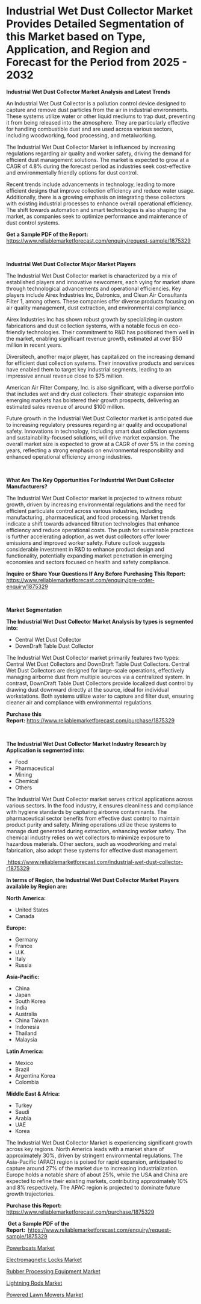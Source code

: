 <p><h1>Industrial Wet Dust Collector Market Provides Detailed Segmentation of this Market based on Type, Application, and Region and Forecast for the Period from 2025 - 2032</h1></p><p><strong>Industrial Wet Dust Collector Market Analysis and Latest Trends</strong></p>
<p><p>An Industrial Wet Dust Collector is a pollution control device designed to capture and remove dust particles from the air in industrial environments. These systems utilize water or other liquid mediums to trap dust, preventing it from being released into the atmosphere. They are particularly effective for handling combustible dust and are used across various sectors, including woodworking, food processing, and metalworking.</p><p>The Industrial Wet Dust Collector Market is influenced by increasing regulations regarding air quality and worker safety, driving the demand for efficient dust management solutions. The market is expected to grow at a CAGR of 4.8% during the forecast period as industries seek cost-effective and environmentally friendly options for dust control. </p><p>Recent trends include advancements in technology, leading to more efficient designs that improve collection efficiency and reduce water usage. Additionally, there is a growing emphasis on integrating these collectors with existing industrial processes to enhance overall operational efficiency. The shift towards automation and smart technologies is also shaping the market, as companies seek to optimize performance and maintenance of dust control systems.</p></p>
<p><strong>Get a Sample PDF of the Report:&nbsp;</strong> <a href="https://www.reliablemarketforecast.com/enquiry/request-sample/1875329?utm_campaign=1197&utm_medium=2&utm_source=Github&utm_content=ia&utm_term=11042025&utm_id=industrial-wet-dust-collector">https://www.reliablemarketforecast.com/enquiry/request-sample/1875329</a></p>
<p>&nbsp;</p>
<p><strong>Industrial Wet Dust Collector Major Market Players</strong></p>
<p><p>The Industrial Wet Dust Collector market is characterized by a mix of established players and innovative newcomers, each vying for market share through technological advancements and operational efficiencies. Key players include Airex Industries Inc, Datronics, and Clean Air Consultants Filter 1, among others. These companies offer diverse products focusing on air quality management, dust extraction, and environmental compliance.</p><p>Airex Industries Inc has shown robust growth by specializing in custom fabrications and dust collection systems, with a notable focus on eco-friendly technologies. Their commitment to R&D has positioned them well in the market, enabling significant revenue growth, estimated at over $50 million in recent years.</p><p>Diversitech, another major player, has capitalized on the increasing demand for efficient dust collection systems. Their innovative products and services have enabled them to target key industrial segments, leading to an impressive annual revenue close to $75 million.</p><p>American Air Filter Company, Inc. is also significant, with a diverse portfolio that includes wet and dry dust collectors. Their strategic expansion into emerging markets has bolstered their growth prospects, delivering an estimated sales revenue of around $100 million.</p><p>Future growth in the Industrial Wet Dust Collector market is anticipated due to increasing regulatory pressures regarding air quality and occupational safety. Innovations in technology, including smart dust collection systems and sustainability-focused solutions, will drive market expansion. The overall market size is expected to grow at a CAGR of over 5% in the coming years, reflecting a strong emphasis on environmental responsibility and enhanced operational efficiency among industries.</p></p>
<p>&nbsp;</p>
<p><strong>What Are The Key Opportunities For Industrial Wet Dust Collector Manufacturers?</strong></p>
<p><p>The Industrial Wet Dust Collector market is projected to witness robust growth, driven by increasing environmental regulations and the need for efficient particulate control across various industries, including manufacturing, pharmaceutical, and food processing. Market trends indicate a shift towards advanced filtration technologies that enhance efficiency and reduce operational costs. The push for sustainable practices is further accelerating adoption, as wet dust collectors offer lower emissions and improved worker safety. Future outlook suggests considerable investment in R&D to enhance product design and functionality, potentially expanding market penetration in emerging economies and sectors focused on health and safety compliance.</p></p>
<p><strong>Inquire or Share Your Questions If Any Before Purchasing This Report:</strong> <a href="https://www.reliablemarketforecast.com/enquiry/pre-order-enquiry/1875329?utm_campaign=1197&utm_medium=2&utm_source=Github&utm_content=ia&utm_term=11042025&utm_id=industrial-wet-dust-collector">https://www.reliablemarketforecast.com/enquiry/pre-order-enquiry/1875329</a></p>
<p>&nbsp;</p>
<p><strong>Market Segmentation</strong></p>
<p><strong>The Industrial Wet Dust Collector Market Analysis by types is segmented into:</strong></p>
<p><ul><li>Central Wet Dust Collector</li><li>DownDraft Table Dust Collector</li></ul></p>
<p><p>The Industrial Wet Dust Collector market primarily features two types: Central Wet Dust Collectors and DownDraft Table Dust Collectors. Central Wet Dust Collectors are designed for large-scale operations, effectively managing airborne dust from multiple sources via a centralized system. In contrast, DownDraft Table Dust Collectors provide localized dust control by drawing dust downward directly at the source, ideal for individual workstations. Both systems utilize water to capture and filter dust, ensuring cleaner air and compliance with environmental regulations.</p></p>
<p><strong>Purchase this Report:&nbsp;</strong><a href="https://www.reliablemarketforecast.com/purchase/1875329?utm_campaign=1197&utm_medium=2&utm_source=Github&utm_content=ia&utm_term=11042025&utm_id=industrial-wet-dust-collector">https://www.reliablemarketforecast.com/purchase/1875329</a></p>
<p>&nbsp;</p>
<p><strong>The Industrial Wet Dust Collector Market Industry Research by Application is segmented into:</strong></p>
<p><ul><li>Food</li><li>Pharmaceutical</li><li>Mining</li><li>Chemical</li><li>Others</li></ul></p>
<p><p>The Industrial Wet Dust Collector market serves critical applications across various sectors. In the food industry, it ensures cleanliness and compliance with hygiene standards by capturing airborne contaminants. The pharmaceutical sector benefits from effective dust control to maintain product purity and safety. Mining operations utilize these systems to manage dust generated during extraction, enhancing worker safety. The chemical industry relies on wet collectors to minimize exposure to hazardous materials. Other sectors, such as woodworking and metal fabrication, also adopt these systems for effective dust management.</p></p>
<p><a href="https://www.reliablemarketforecast.com/industrial-wet-dust-collector-r1875329?utm_campaign=1197&utm_medium=2&utm_source=Github&utm_content=ia&utm_term=11042025&utm_id=industrial-wet-dust-collector">&nbsp;https://www.reliablemarketforecast.com/industrial-wet-dust-collector-r1875329</a></p>
<p><strong>In terms of Region, the Industrial Wet Dust Collector Market Players available by Region are:</strong></p>
<p>
    <p> <strong> North America: </strong>
        <ul>
            <li>United States</li>
            <li>Canada</li>
        </ul>
        </p> 
    <p> <strong> Europe: </strong>
        <ul>
            <li>Germany</li>
            <li>France</li>
            <li>U.K.</li>
            <li>Italy</li>
            <li>Russia</li>
        </ul>
        </p> 
    <p> <strong> Asia-Pacific: </strong>
        <ul>
            <li>China</li>
            <li>Japan</li>
            <li>South Korea</li>
            <li>India</li>
            <li>Australia</li>
            <li>China Taiwan</li>
            <li>Indonesia</li>
            <li>Thailand</li>
            <li>Malaysia</li>
        </ul>
        </p> 
    <p> <strong> Latin America: </strong>
        <ul>
            <li>Mexico</li>
            <li>Brazil</li>
            <li>Argentina Korea</li>
            <li>Colombia</li>
        </ul>
        </p> 
    <p> <strong> Middle East & Africa: </strong>
        <ul>
            <li>Turkey</li>
            <li>Saudi</li>
            <li>Arabia</li>
            <li>UAE</li>
            <li>Korea</li>
        </ul>
    </p>
    </p>
<p><p>The Industrial Wet Dust Collector Market is experiencing significant growth across key regions. North America leads with a market share of approximately 30%, driven by stringent environmental regulations. The Asia-Pacific (APAC) region is poised for rapid expansion, anticipated to capture around 27% of the market due to increasing industrialization. Europe holds a notable share of about 25%, while the USA and China are expected to refine their existing markets, contributing approximately 10% and 8% respectively. The APAC region is projected to dominate future growth trajectories.</p></p>
<p><strong>Purchase this Report: </strong><a href="https://www.reliablemarketforecast.com/purchase/1875329?utm_campaign=1197&utm_medium=2&utm_source=Github&utm_content=ia&utm_term=11042025&utm_id=industrial-wet-dust-collector">https://www.reliablemarketforecast.com/purchase/1875329</a></p>
<p>&nbsp;<strong>Get a Sample PDF of the Report:&nbsp;&nbsp;</strong><a href="https://www.reliablemarketforecast.com/enquiry/request-sample/1875329?utm_campaign=1197&utm_medium=2&utm_source=Github&utm_content=ia&utm_term=11042025&utm_id=industrial-wet-dust-collector">https://www.reliablemarketforecast.com/enquiry/request-sample/1875329</a></p>
<p><strong></strong></p>
<p><p><a href="https://github.com/gackesaizaze/Market-Research-Report-List-1/blob/main/powerboats-market.md?utm_campaign=1197&utm_medium=2&utm_source=Github&utm_content=ia&utm_term=11042025&utm_id=industrial-wet-dust-collector">Powerboats Market</a></p><p><a href="https://github.com/izetajhazuga/Market-Research-Report-List-1/blob/main/electromagnetic-locks-market.md?utm_campaign=1197&utm_medium=2&utm_source=Github&utm_content=ia&utm_term=11042025&utm_id=industrial-wet-dust-collector">Electromagnetic Locks Market</a></p><p><a href="https://github.com/neilycalanww/Market-Research-Report-List-1/blob/main/rubber-processing-equipment-market.md?utm_campaign=1197&utm_medium=2&utm_source=Github&utm_content=ia&utm_term=11042025&utm_id=industrial-wet-dust-collector">Rubber Processing Equipment Market</a></p><p><a href="https://github.com/anejaryaan8m/Market-Research-Report-List-1/blob/main/lightning-rods-market.md?utm_campaign=1197&utm_medium=2&utm_source=Github&utm_content=ia&utm_term=11042025&utm_id=industrial-wet-dust-collector">Lightning Rods Market</a></p><p><a href="https://github.com/keolalelekr8/Market-Research-Report-List-1/blob/main/powered-lawn-mowers-market.md?utm_campaign=1197&utm_medium=2&utm_source=Github&utm_content=ia&utm_term=11042025&utm_id=industrial-wet-dust-collector">Powered Lawn Mowers Market</a></p></p>